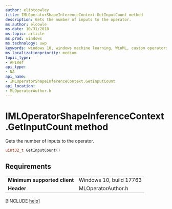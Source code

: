 ```yaml
---
author: eliotcowley
title: IMLOperatorShapeInferenceContext.GetInputCount method
description: Gets the number of inputs to the operator.
ms.author: elcowle
ms.date: 10/31/2018
ms.topic: article
ms.prod: windows
ms.technology: uwp
keywords: windows 10, windows machine learning, WinML, custom operators, GetInputCount
ms.localizationpriority: medium
topic_type:
- APIRef
api_type:
- NA
api_name:
- IMLOperatorShapeInferenceContext.GetInputCount
api_location:
- MLOperatorAuthor.h
---
```


# IMLOperatorShapeInferenceContext.GetInputCount method

Gets the number of inputs to the operator.

```cpp
uint32_t GetInputCount()
```

## Requirements

| | |
|-|-|
| **Minimum supported client** | Windows 10, build 17763 |
| **Header** | MLOperatorAuthor.h |

[!INCLUDE [help](../includes/get-help.md)]

